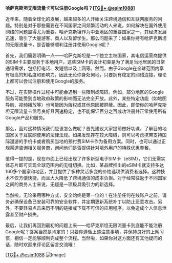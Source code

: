 **哈萨克斯坦无限流量卡可以注册Google吗？[[TG💪+ @esim1088](https://t.me/s/esim1088)]**

近年来，随着全球化的发展，越来越多的人开始关注跨境通信和互联网服务的问题。特别是对于那些需要在不同国家之间频繁活动的人来说，如何解决在国外使用网络的问题显得尤为重要。哈萨克斯坦作为中亚地区的重要国家之一，其经济发展迅速，吸引了大量游客、商人以及留学生。那么问题来了：如果你持有哈萨克斯坦的无限流量卡，是否能够顺利注册并使用Google呢？

首先，我们需要明确一点——哈萨克斯坦是一个独立主权国家，其电信运营商提供的SIM卡主要服务于本地用户。这些SIM卡的设计初衷是为了满足当地居民的日常通讯需求，包括打电话、发短信以及上网等。然而，由于Google在全球范围内享有极高的知名度和影响力，因此无论你身处何地，只要拥有稳定的网络连接，理论上都可以尝试注册和使用Google的服务。

不过，在实际操作过程中可能会遇到一些限制或障碍。例如，部分地区的Google服务可能受到当地政府政策的影响而无法完全开放。此外，某些特定功能（如地图导航、视频播放等）也可能因为版权或其他原因被屏蔽。因此，即使你的哈萨克斯坦无限流量卡信号良好且网速稳定，也不能保证百分之百成功注册并正常使用所有Google产品和服务。

那么，面对这种情况我们应该怎么做呢？首先建议大家提前做好功课，了解目的地国家关于互联网使用的法律法规。如果发现存在较大障碍，则可以考虑携带支持国际漫游的手机卡或者购买当地的预付费SIM卡作为备用方案。同时，也可以通过正规渠道咨询相关服务商，询问他们是否提供针对境外用户的特殊优惠套餐。

值得一提的是，现在市面上已经出现了许多新型电子SIM卡（eSIM），它们无需实体芯片即可实现全球范围内的无缝切换。比如，某品牌推出的eSIM卡就支持多达160多个国家和地区，并且提供了多种灵活多变的价格选项供消费者选择。这种技术不仅方便快捷，而且大大降低了跨境通信的成本负担。对于经常往返于不同国家之间的商务人士来说，无疑是一项极具吸引力的新选择。

当然啦，无论采用哪种方式，安全始终是第一位的！在注册任何在线账户之前，请务必确保设备已安装可靠的安全软件，并定期更新系统补丁以防止恶意攻击。另外，不要轻易点击来历不明的链接或下载不可信的应用程序，以免造成个人信息泄露甚至财产损失。

最后，让我们再回到最初的问题上来——哈萨克斯坦无限流量卡到底能不能注册Google呢？答案当然是肯定的！只要你遵循上述注意事项，并保持良好的上网习惯，相信一定能够顺利完成整个流程。当然啦，如果你对这方面还有其他疑问的话，随时欢迎来评论区留言交流哦！

[[TG💪+ @esim1088](https://t.me/s/esim1088) ![Image](https://i.postimg.cc/4NQfJmqS/Snipaste-2025-05-13-00-14-12.png)]
